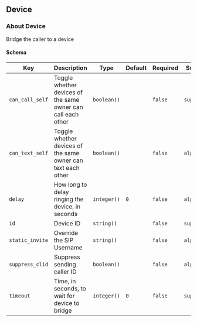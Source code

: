 ## Device

### About Device

Bridge the caller to a device

#### Schema



Key | Description | Type | Default | Required | Support
--- | ----------- | ---- | ------- | -------- |--------
`can_call_self` | Toggle whether devices of the same owner can call each other | `boolean()` |   | `false` | `supported`
`can_text_self` | Toggle whether devices of the same owner can text each other | `boolean()` |   | `false` | `alpha`
`delay` | How long to delay ringing the device, in seconds | `integer()` | `0` | `false` | `alpha`
`id` | Device ID | `string()` |   | `false` | `supported`
`static_invite` | Override the SIP Username | `string()` |   | `false` | `alpha`
`suppress_clid` | Suppress sending caller ID | `boolean()` |   | `false` | `alpha`
`timeout` | Time, in seconds, to wait for device to bridge | `integer()` | `0` | `false` | `supported`



